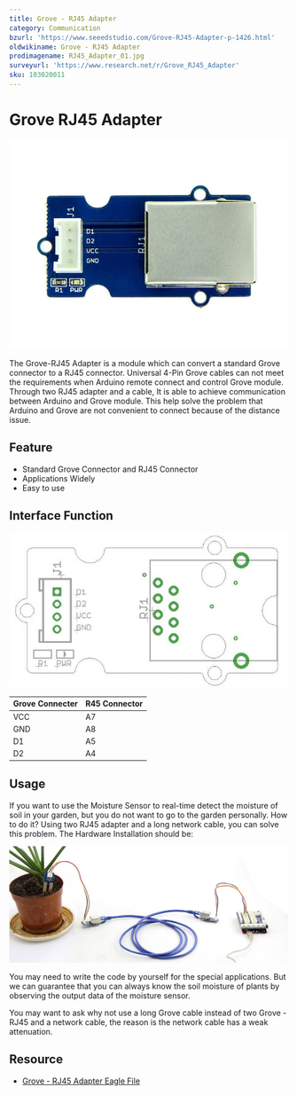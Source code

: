 ```yaml
---
title: Grove - RJ45 Adapter
category: Communication
bzurl: 'https://www.seeedstudio.com/Grove-RJ45-Adapter-p-1426.html'
oldwikiname: Grove - RJ45 Adapter
prodimagename: RJ45_Adapter_01.jpg
surveyurl: 'https://www.research.net/r/Grove_RJ45_Adapter'
sku: 103020011
---
```


# Grove RJ45 Adapter

![](https://github.com/SeeedDocument/Grove-RJ45_Adapter/raw/master/img/RJ45_Adapter_01.jpg)

The Grove-RJ45 Adapter is a module which can convert a standard Grove connector to a RJ45 connector. Universal 4-Pin Grove cables can not meet the requirements when Arduino remote connect and control Grove module. Through two RJ45 adapter and a cable, It is able to achieve communication between Arduino and Grove module. This help solve the problem that Arduino and Grove are not convenient to connect because of the distance issue.

## Feature

* Standard Grove Connector and RJ45 Connector
* Applications Widely
* Easy to use

## Interface Function

![](https://github.com/SeeedDocument/Grove-RJ45_Adapter/raw/master/img/RJ45_Adapter_Interface.jpg)

|  Grove Connecter |  R45 Connector |
| :--- | :--- |
|  VCC |  A7 |
|  GND |  A8 |
|  D1 |  A5 |
|  D2 |  A4 |

## Usage

If you want to use the Moisture Sensor to real-time detect the moisture of soil in your garden, but you do not want to go to the garden personally. How to do it? Using two RJ45 adapter and a long network cable, you can solve this problem. The Hardware Installation should be:

![](https://github.com/SeeedDocument/Grove-RJ45_Adapter/raw/master/img/RJ45.jpg)

You may need to write the code by yourself for the special applications. But we can guarantee that you can always know the soil moisture of plants by observing the output data of the moisture sensor.

You may want to ask why not use a long Grove cable instead of two Grove - RJ45 and a network cable, the reason is the network cable has a weak attenuation.

## Resource

* [Grove - RJ45 Adapter Eagle File](https://github.com/SeeedDocument/Grove-RJ45_Adapter/raw/master/res/Grove-RJ45_Adapter_Eagle_File.zip)

